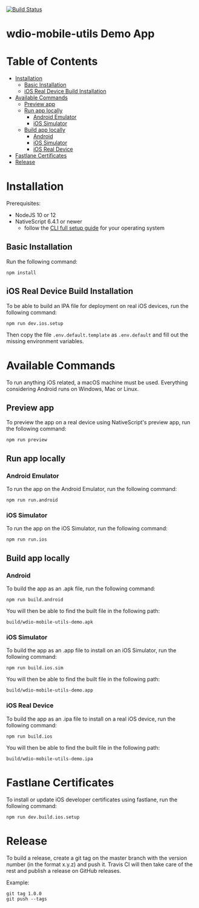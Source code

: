 [![Build Status](https://travis-ci.com/martinfrancois/wdio-mobile-utils-demo.svg?token=8WqsSGJvE4SAqmHHx2Z7&branch=master)](https://travis-ci.com/martinfrancois/wdio-mobile-utils-demo)

wdio-mobile-utils Demo App
================

# Table of Contents
- [Installation](#installation)
  - [Basic Installation](#basic-installation)
  - [iOS Real Device Build Installation](#ios-real-device-build-installation)
- [Available Commands](#available-commands)
  - [Preview app](#preview-app)
  - [Run app locally](#run-app-locally)
    - [Android Emulator](#android-emulator)
    - [iOS Simulator](#ios-simulator)
  - [Build app locally](#build-app-locally)
    - [Android](#android)
    - [iOS Simulator](#ios-simulator-1)
    - [iOS Real Device](#ios-real-device)
- [Fastlane Certificates](#fastlane-certificates)
- [Release](#release)

# Installation

Prerequisites:
- NodeJS 10 or 12
- NativeScript 6.4.1 or newer
    - follow the [CLI full setup guide](https://docs.nativescript.org/angular/start/quick-setup#full-setup) for your operating system

## Basic Installation
Run the following command:
```shell script
npm install
```

## iOS Real Device Build Installation
To be able to build an IPA file for deployment on real iOS devices, run the following command:
```shell script
npm run dev.ios.setup
```

Then copy the file `.env.default.template` as `.env.default` and fill out the missing environment variables.

# Available Commands
To run anything iOS related, a macOS machine must be used.
Everything considering Android runs on Windows, Mac or Linux.

## Preview app
To preview the app on a real device using NativeScript's preview app, run the following command:
```shell script
npm run preview
```

## Run app locally
### Android Emulator
To run the app on the Android Emulator, run the following command:
```shell script
npm run run.android
```

### iOS Simulator
To run the app on the iOS Simulator, run the following command:
```shell script
npm run run.ios
```

## Build app locally
### Android
To build the app as an .apk file, run the following command:
```shell script
npm run build.android
```

You will then be able to find the built file in the following path:
```shell script
build/wdio-mobile-utils-demo.apk
```

### iOS Simulator
To build the app as an .app file to install on an iOS Simulator, run the following command:
```shell script
npm run build.ios.sim
```

You will then be able to find the built file in the following path:
```shell script
build/wdio-mobile-utils-demo.app
```

### iOS Real Device
To build the app as an .ipa file to install on a real iOS device, run the following command:
```shell script
npm run build.ios
```

You will then be able to find the built file in the following path:
```shell script
build/wdio-mobile-utils-demo.ipa
```

# Fastlane Certificates
To install or update iOS developer certificates using fastlane, run the following command:
```shell script
npm run dev.build.ios.setup
```

# Release
To build a release, create a git tag on the master branch with the version number (in the format x.y.z) and push it.
Travis CI will then take care of the rest and publish a release on GitHub releases.

Example:
```shell script
git tag 1.0.0
git push --tags
```
